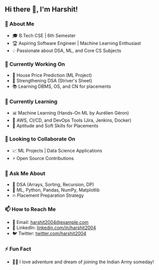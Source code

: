 ## Hi there 👋, I'm Harshit!  

### 🚀 About Me  
- 🎓 B.Tech CSE | 6th Semester  
- 🏆 Aspiring Software Engineer | Machine Learning Enthusiast  
- 💡 Passionate about DSA, ML, and Core CS Subjects  

### 🔭 Currently Working On  
- 🏡 House Price Prediction (ML Project)  
- 📌 Strengthening DSA (Striver's Sheet)  
- 📚 Learning DBMS, OS, and CN for placements  

### 🌱 Currently Learning  
- 📊 Machine Learning (Hands-On ML by Aurélien Géron)  
- 📜 AWS, CI/CD, and DevOps Tools (Jira, Jenkins, Docker)  
- 🎯 Aptitude and Soft Skills for Placements  

### 🤝 Looking to Collaborate On  
- 📈 ML Projects | Data Science Applications  
- ⚡ Open Source Contributions  

### 💬 Ask Me About  
- 🧩 DSA (Arrays, Sorting, Recursion, DP)  
- 🤖 ML, Python, Pandas, NumPy, Matplotlib  
- 🔥 Placement Preparation Strategy  

### 📫 How to Reach Me  
- 📧 Email: harshit2004@example.com  
- 🔗 LinkedIn: [linkedin.com/in/harshit2004](https://linkedin.com/in/harshit2004)  
- 🐦 Twitter: [twitter.com/harshit2004](https://twitter.com/harshit2004)  

### ⚡ Fun Fact  
- 🚴‍♂️ I love adventure and dream of joining the Indian Army someday!  
